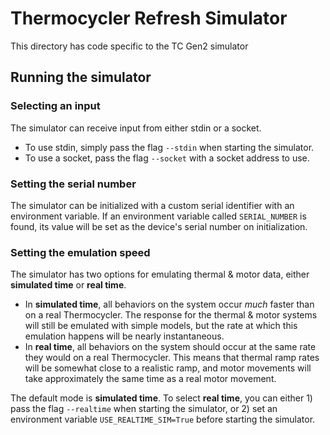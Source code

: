 # Thermocycler Refresh Simulator

This directory has code specific to the TC Gen2 simulator

## Running the simulator

### Selecting an input

The simulator can receive input from either stdin or a socket.

- To use stdin, simply pass the flag `--stdin` when starting the simulator.
- To use a socket, pass the flag `--socket` with a socket address to use.

### Setting the serial number

The simulator can be initialized with a custom serial identifier with an environment variable. If an environment variable called `SERIAL_NUMBER` is found, its value will be set as the device's serial number on initialization.

### Setting the emulation speed

The simulator has two options for emulating thermal & motor data, either __simulated time__ or __real time__.

- In __simulated time__, all behaviors on the system occur _much_ faster than on a real Thermocycler. The response for the thermal & motor systems will still be emulated with simple models, but the rate at which this emulation happens will be nearly instantaneous.
- In __real time__, all behaviors on the system should occur at the same rate they would on a real Thermocycler. This means that thermal ramp rates will be somewhat close to a realistic ramp, and motor movements will take approximately the same time as a real motor movement.

The default mode is __simulated time__. To select __real time__, you can either 1) pass the flag `--realtime` when starting the simulator, or 2) set an environment variable `USE_REALTIME_SIM=True` before starting the simulator.

